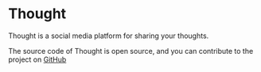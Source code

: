 # Thought
Thought is a social media platform for sharing your thoughts.

The source code of Thought is open source, and you can contribute to the project on [GitHub](https://github.com/Amazeryogo/Thought)

